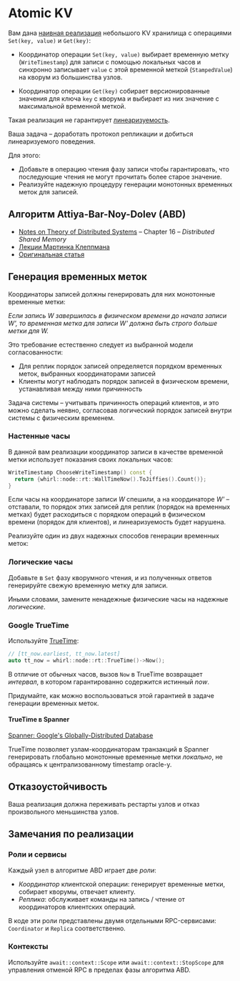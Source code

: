 # Atomic KV

Вам дана [наивная реализация](kv/node/main.cpp) небольшого KV хранилища с операциями `Set(key, value)` и `Get(key)`:

- Координатор операции `Set(key, value)` выбирает временную метку (`WriteTimestamp`) для записи с помощью локальных часов и синхронно записывает `value` с этой временной меткой (`StampedValue`) на кворум из большинства узлов.


- Координатор операции `Get(key)` собирает версионированные значения для ключа `key` с кворума и выбирает из них значение с максимальной временной меткой.

Такая реализация не гарантирует [линеаризуемость](https://jepsen.io/consistency/models/linearizable).

Ваша задача – доработать протокол репликации и добиться линеаризуемого поведения. 

Для этого:

- Добавьте в операцию чтения фазу записи чтобы гарантировать, что последующие чтения не могут прочитать более старое значение.
- Реализуйте надежную процедуру генерации монотонных временных меток для записей. 

## Алгоритм Attiya-Bar-Noy-Dolev (ABD)

- [Notes on Theory of Distributed Systems](https://www.cs.yale.edu/homes/aspnes/classes/465/notes.pdf) – Chapter 16 – _Distributed Shared Memory_
- [Лекции Мартинка Клеппмана](https://www.cl.cam.ac.uk/teaching/2021/ConcDisSys/dist-sys-notes.pdf)
- [Оригинальная статья](https://groups.csail.mit.edu/tds/papers/Attiya/TM-423.pdf)

## Генерация временных меток

Координаторы записей должны генерировать для них монотонные временные метки: 

_Если запись _W_ завершилась в физическом времени до начала записи _W'_, то временная метка для записи _W'_ должна быть строго больше метки для _W_._

Это требование естественно следует из выбранной модели согласованности:
- Для реплик порядок записей определяется порядком временных меток, выбранных координаторами записей 
- Клиенты могут наблюдать порядок записей в физическом времени, устанавливая между ними причинность

Задача системы – учитывать причинность операций клиентов, и это можно сделать неявно, согласовав логический порядок записей внутри системы с физическим временем.

### Настенные часы

В данной вам реализации координатор записи в качестве временной метки использует показания своих локальных часов:

```cpp
WriteTimestamp ChooseWriteTimestamp() const {
  return {whirl::node::rt::WallTimeNow().ToJiffies().Count()};
}
```

Если часы на координаторе записи _W_ спешили, а на координаторе _W'_ – отставали, то порядок этих записей для реплик (порядок на временных метках) будет расходиться с порядком операций в физическом времени (порядок для клиентов), и линеаризуемость будет нарушена.

Реализуйте один из двух надежных способов генерации временных меток:

### Логические часы

Добавьте в `Set` фазу кворумного чтения, и из полученных ответов генерируйте свежую временную метку для записи.

Иными словами, замените ненадежные физические часы на надежные _логические_.

### Google TrueTime

Используйте [TrueTime](https://gitlab.com/whirl-framework/whirl-frontend/-/blob/master/whirl/node/time/true_time_service.hpp):

```cpp
// [tt_now.earliest, tt_now.latest]
auto tt_now = whirl::node::rt::TrueTime()->Now();
```

В отличие от обычных часов, вызов `Now` в TrueTime возвращает _интервал_, в котором гарантированно содержится истинный _now_.

Придумайте, как можно воспользоваться этой гарантией в задаче генерации временных меток.

#### TrueTime в Spanner

[Spanner: Google's Globally-Distributed Database](https://research.google/pubs/pub39966/)

TrueTime позволяет узлам-координаторам транзакций в Spanner генерировать глобально монотонные временные метки _локально_, не обращаясь к централизованному timestamp oracle-у.

## Отказоустойчивость

Ваша реализация должна переживать рестарты узлов и отказ произвольного меньшинства узлов.

## Замечания по реализации

### Роли и сервисы

Каждый узел в алгоритме ABD играет две _роли_:

- _Координатор_ клиентской операции: генерирует временные метки, собирает кворумы, отвечает клиенту.
- _Реплика_: обслуживает команды на запись / чтение от координаторов клиентских операций.

В коде эти роли представлены двумя отдельными RPC-сервисами: `Coordinator` и `Replica` соответственно.

### Контексты

Используйте `await::context::Scope` или `await::context::StopScope` для управления отменой RPC в пределах фазы алгоритма ABD. 


